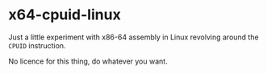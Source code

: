 # x64-cpuid-linux
Just a little experiment with x86-64 assembly in Linux revolving around the `CPUID` instruction.

No licence for this thing, do whatever you want.
